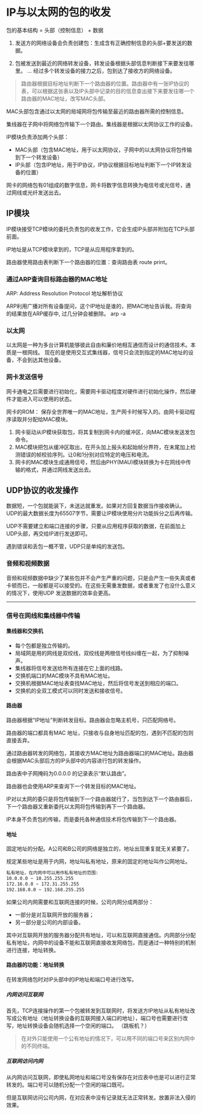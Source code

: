 # IP与以太网的包的收发

包的基本结构 = 头部（控制信息） + 数据 

1. 发送方的网络设备会负责创建包：生成含有正确控制信息的头部+要发送的数据。

2. 包被发送到最近的网络转发设备，转发设备根据头部信息判断接下来要发往哪里。 ... 经过多个转发设备的接力之后，包到达了接收方的网络设备。

> 路由器根据目标地址判断下一个路由器的位置。路由器中有一张IP协议的表，可以根据这张表以及IP头部中记录的目的信息查出接下来要发往哪一个路由器的MAC地址，改写MAC头部。

MAC头部包含通过以太网的局域网将包传输至最近的路由器所需的控制信息。

集线器在子网中将网络包传输下一个路由。集线器是根据以太网协议工作的设备。

IP模块负责添加两个头部：
- MAC头部（包含MAC地址，用于以太网协议，子网中的以太网协议将包传输到下一个转发设备）
- IP头部（包含IP地址，用于IP协议，IP协议根据目标地址判断下一个IP转发设备的位置）

网卡的网络包有01组成的数字信息，网卡将数字信息转换为电信号或光信号，通过网线或光纤发送出去。

## IP模块
IP模块接受TCP模块的委托负责包的收发工作，它会生成IP头部并附加在TCP头部前面。

IP地址是从TCP模块拿到的，TCP是从应用程序拿到的。

路由器使用路由表判断下一个路由器的位置：查询路由表 route print。

### 通过ARP查询目标路由器的MAC地址
ARP: Address Resolution Protocol 地址解析协议

ARP利用广播对所有设备提问，这个IP地址是谁的，把MAC地址告诉我。将查询的结果放在ARP缓存中,  过几分钟会被删除。 arp -a


### 以太网
以太网是一种为多台计算机能够彼此自由和廉价地相互通信而设计的通信技术。本质是一根网线。
现在的是使用交互式集线器，信号只会流到指定的MAC地址的设备，不会到达其他设备。

### 网卡发送信号

网卡通电之后需要进行初始化，需要网卡驱动程度对硬件进行初始化操作，然后硬件才能进入可以使用的状态。

网卡的ROM： 保存全世界唯一的MAC地址，生产网卡时候写入的。由网卡驱动程序读取并分配给MAC模块。

1. 网卡驱动从IP模块获取包，将其复制到网卡内的缓冲区，向MAC模块发送发包命令。
2. MAC模块把包从缓冲区取出，在开头加上报头和起始帧分界符，在末尾加上检测错误的帧校验序列。让0和1分别对应特定的电压和电流。
3. 网卡的MAC模块生成通用信号，然后由PHY(MAU)模块转换为卡在网线中传输的格式，并通过网线发送出去。

## UDP协议的收发操作
数据短，一个包就能装下，未送达就重发。如果对方回复数据当作接收确认。UDP的最大数据长度为65507字节，需要让IP模块使用分片功能拆分之后再传输。

UDP不需要建立和端口连接的步骤，只要从应用程序获取的数据，在前面加上UDP头部，再交给IP进行发送即可。

遇到错误和丢包一概不管，UDP只是单纯的发送包。

### 音频和视频数据
音频和视频数据中缺少了某些包并不会产生严重的问题，只是会产生一些失真或者卡顿而已，一般都是可以接受的。在这些无需重发数据，或者重发了也没什么意义的情况下，使用UDP 发送数据的效率会更高。

----

### 信号在网线和集线器中传输

#### 集线器和交换机
- 每个包都是独立传输的。
- 局域网是用的网线是双绞线，双绞线是两根信号线纠缠在一起，为了抑制噪声。
- 集线器将信号发送给所有连接在它上面的线路。
- 交换机端口的MAC模块不具有MAC地址。
- 交换机根据MAC地址表查找MAC地址，然后将信号发送到相应的端口。
- 交换机的全双工模式可以同时发送和接收信号。

#### 路由器

路由器根据“IP地址”判断转发目标。路由器会忽略主机号，只匹配网络号。

路由器的端口都具有MAC 地址，只接收与自身地址匹配的包，遇到不匹配的包则直接丢弃。

通过路由器转发的网络包，其接收方MAC地址为路由器端口的MAC地址。路由器会根据MAC头部后方的IP头部中的内容进行包的转发操作。

路由表中子网掩码为0.0.0.0 的记录表示“默认路由”。

路由器也会使用ARP来查询下一个转发目标的MAC地址。

IP对以太网的委只是将包传输到下一个路由器就行了，当包到达下一个路由器后，下一个路由器又重新委托以太网将包传输到再下一个路由器。

IP本身不负责包的传输，而是委托各种通信技术将包传输到下一个路由器。

#### 地址
固定地址的分配。A公司和B公司的网络是独立的，地址出现重复就无关紧要了。

规定某些地址是用于内网，地址叫私有地址，原来的固定的地址叫作公网地址。

```html
私有地址，在内网中可以用作私有地址的范围:
10.0.0.0 ~ 10.255.255.255
172.16.0.0 ~ 172.31.255.255
192.168.0.0 ~ 192.168.255.255
```

如果公司内网需要和互联网连接的时候，公司内网分成两部分：
- 一部分是对互联网开放的服务器；
- 另一部分是公司的内部设备。

其中对互联网开放的服务器分配共有地址，可以和互联网直接通信。内网部分分配私有地址，内网中的设备不能和互联网直接收发网络包，而是通过一种特别的机制进行连接，地址转换。

#### 路由器的功能：地址转换

在转发网络包时对IP头部中的IP地址和端口号进行改写。

##### 内网访问互联网
首先，TCP连接操作的第一个包被转发到互联网时，将发送方IP地址从私有地址改写成公有地址（地址转换设备的互联网接入端口的地址），端口号也需要进行改写，地址转换设备会随机选择一个空闲的端口。
（跳板机？）

> 在对外只能使用一个公有地址的情况下，可以用不同的端口号来区别内网中的不同终端。

##### 互联网访问内网

从内网访问互联网，即使私网地址和端口号没有保存在对应表中也是可以进行正常转发的。端口号可以随机分配一个空闲的端口既可。

但是互联网访问公司内网，在对应表中没有记录就无法正常转发。放置非法入侵的效果。